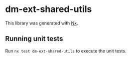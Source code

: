 # dm-ext-shared-utils

This library was generated with [Nx](https://nx.dev).

## Running unit tests

Run `nx test dm-ext-shared-utils` to execute the unit tests.
